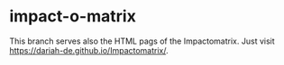 # impact-o-matrix

This branch serves also the HTML pags of the Impactomatrix. Just visit <https://dariah-de.github.io/Impactomatrix/>.
